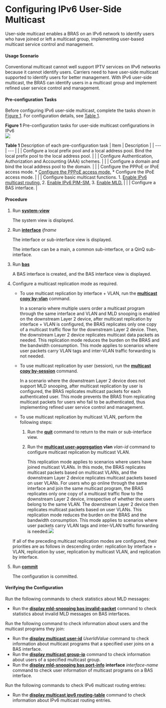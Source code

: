 Configuring IPv6 User-Side Multicast
====================================

User-side multicast enables a BRAS on an IPv6 network to identify users who have joined or left a multicast group, implementing user-based multicast service control and management.

#### Usage Scenario

Conventional multicast cannot well support IPTV services on IPv6 networks because it cannot identify users. Carriers need to have user-side multicast supported to identify users for better management. With IPv6 user-side multicast, the BRAS can identify users in a multicast group and implement refined user service control and management.


#### Pre-configuration Tasks

Before configuring IPv6 user-side multicast, complete the tasks shown in [Figure 1](#EN-US_TASK_0172367700__fig_dc_vrp_ipv6bras-multicast_cfg_000301). For configuration details, see [Table 1](#EN-US_TASK_0172367700__table_dc_vrp_ipv6bras-multicast_cfg_000301).

**Figure 1** Pre-configuration tasks for user-side multicast configurations in IPv6  
![](images/fig_dc_vrp_ipv6bras-multicast_cfg_000301.png)

**Table 1** Description of each pre-configuration task
| Item | Description |
| --- | --- |
|  | Configure a local prefix pool and a local address pool. Bind the local prefix pool to the local address pool. |
|  | Configure Authentication, Authorization and Accounting (AAA) schemes. |
|  | Configure a domain and bind the local address pool to the domain. |
|  | Configure the PPPoE or IPoE access mode.   * [Configure the PPPoE access mode.](../ne/dc_ne_pppoe_cfg_0004.html) * Configure the IPoE access mode. |
|  | Configure basic multicast functions.   1. [Enable IPv6 multicast routing.](dc_vrp_multicast_cfg_2006.html) 2. [Enable IPv6 PIM-SM.](dc_vrp_multicast_cfg_2007.html) 3. [Enable MLD.](dc_vrp_multicast_cfg_2074.html) |
|  | Configure a BAS interface. |





#### Procedure

1. Run [**system-view**](cmdqueryname=system-view)
   
   
   
   The system view is displayed.
2. Run [**interface**](cmdqueryname=interface) *ifname*
   
   
   
   The interface or sub-interface view is displayed.
   
   The interface can be a main, a common sub-interface, or a QinQ sub-interface.
3. Run [**bas**](cmdqueryname=bas)
   
   
   
   A BAS interface is created, and the BAS interface view is displayed.
4. Configure a multicast replication mode as required.
   
   
   * To use multicast replication by interface + VLAN, run the [**multicast copy by-vlan**](cmdqueryname=multicast+copy+by-vlan) command.
     
     In a scenario where multiple users order a multicast program through the same interface and VLAN and MLD snooping is enabled on the downstream Layer 2 device, after multicast replication by interface + VLAN is configured, the BRAS replicates only one copy of a multicast traffic flow for the downstream Layer 2 device. Then, the downstream Layer 2 device replicates multicast data packets as needed. This replication mode reduces the burden on the BRAS and the bandwidth consumption. This mode applies to scenarios where user packets carry VLAN tags and inter-VLAN traffic forwarding is not needed.
   * To use multicast replication by user (session), run the [**multicast copy by-session**](cmdqueryname=multicast+copy+by-session) command.
     
     In a scenario where the downstream Layer 2 device does not support MLD snooping, after multicast replication by user is configured, the BRAS replicates multicast packets for each authenticated user. This mode prevents the BRAS from replicating multicast packets for users who fail to be authenticated, thus implementing refined user service control and management.
   * To use multicast replication by multicast VLAN, perform the following steps:
     
     1. Run the [**quit**](cmdqueryname=quit) command to return to the main or sub-interface view.
     2. Run the [**multicast user-aggregation**](cmdqueryname=multicast+user-aggregation) **vlan** *vlan-id* command to configure multicast replication by multicast VLAN.
        
        This replication mode applies to scenarios where users have joined multicast VLANs. In this mode, the BRAS replicates multicast packets based on multicast VLANs, and the downstream Layer 2 device replicates multicast packets based on user VLANs. For users who go online through the same interface and join the same multicast program, the BRAS replicates only one copy of a multicast traffic flow to the downstream Layer 2 device, irrespective of whether the users belong to the same VLAN. The downstream Layer 2 device then replicates multicast packets based on user VLANs. This replication mode reduces the burden on the BRAS and the bandwidth consumption. This mode applies to scenarios where user packets carry VLAN tags and inter-VLAN traffic forwarding is needed.![](../../../../public_sys-resources/note_3.0-en-us.png) 
   
   If all of the preceding multicast replication modes are configured, their priorities are as follows in descending order: replication by interface + VLAN, replication by user, replication by multicast VLAN, and replication by interface.
5. Run [**commit**](cmdqueryname=commit)
   
   
   
   The configuration is committed.

#### Verifying the Configuration

Run the following commands to check statistics about MLD messages:

* Run the [**display mld-snooping bas invalid-packet**](cmdqueryname=display+mld-snooping+bas+invalid-packet) command to check statistics about invalid MLD messages on BAS interfaces.

Run the following command to check information about users and the multicast programs they join:

* Run the [**display multicast user-id**](cmdqueryname=display+multicast+user-id) *UserIdValue* command to check information about multicast programs that a specified user joins on a BAS interface.
* Run the [**display multicast group-ip**](cmdqueryname=display+multicast+group-ip) command to check information about users of a specified multicast group.
* Run the [**display mld-snooping bas port-info**](cmdqueryname=display+mld-snooping+bas+port-info) **interface** *interface-name* command to check user information of multicast programs on a BAS interface.

Run the following commands to check IPv6 multicast routing entries:

* Run the [**display multicast ipv6 routing-table**](cmdqueryname=display+multicast+ipv6+routing-table) command to check information about IPv6 multicast routing entries.